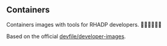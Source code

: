 ## Containers

Containers images with tools for RHADP developers. 👩🏻‍💻🧑🏻‍💻

Based on the official [devfile/developer-images](https://github.com/devfile/developer-images).
